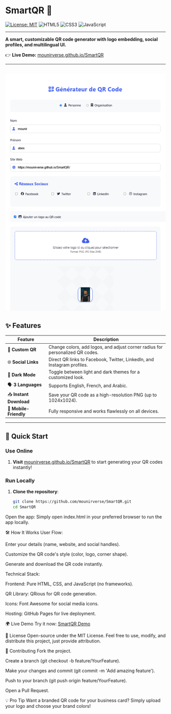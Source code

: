 # SmartQR 🚀

[![License: MIT](https://img.shields.io/badge/License-MIT-blue.svg)](https://opensource.org/licenses/MIT)
![HTML5](https://img.shields.io/badge/HTML5-E34F26?style=flat&logo=html5&logoColor=white)
![CSS3](https://img.shields.io/badge/CSS3-1572B6?style=flat&logo=css3&logoColor=white)
![JavaScript](https://img.shields.io/badge/JavaScript-F7DF1E?style=flat&logo=javascript&logoColor=black)

---

**A smart, customizable QR code generator with logo embedding, social profiles, and multilingual UI.**

👉 **Live Demo:** [mounirverse.github.io/SmartQR](https://mounirverse.github.io/SmartQR/)

---

![SmartQR Interface](assets/screenshot.png) 
---

## ✨ Features

| Feature                | Description                                                                 |
|------------------------|-----------------------------------------------------------------------------|
| 🎨 **Custom QR**        | Change colors, add logos, and adjust corner radius for personalized QR codes. |
| 🌐 **Social Links**     | Direct QR links to Facebook, Twitter, LinkedIn, and Instagram profiles.      |
| 🌙 **Dark Mode**        | Toggle between light and dark themes for a customized look.                   |
| 🗣 **3 Languages**      | Supports English, French, and Arabic.                                       |
| 📥 **Instant Download** | Save your QR code as a high-resolution PNG (up to 1024x1024).                |
| 📱 **Mobile-Friendly**  | Fully responsive and works flawlessly on all devices.                        |

---

## 🚀 Quick Start

### Use Online

1. **Visit** [mounirverse.github.io/SmartQR](https://mounirverse.github.io/SmartQR/) to start generating your QR codes instantly!

### Run Locally

1. **Clone the repository**:
   ```bash
   git clone https://github.com/mounirverse/SmartQR.git
   cd SmartQR
Open the app: Simply open index.html in your preferred browser to run the app locally.

🛠️ How It Works
User Flow:

Enter your details (name, website, and social handles).

Customize the QR code's style (color, logo, corner shape).

Generate and download the QR code instantly.

Technical Stack:

Frontend: Pure HTML, CSS, and JavaScript (no frameworks).

QR Library: QRious for QR code generation.

Icons: Font Awesome for social media icons.

Hosting: GitHub Pages for live deployment.




🌍 Live Demo
Try it now: [SmartQR Demo](https://mounirverse.github.io/SmartQR/)

📜 License
Open-source under the MIT License. Feel free to use, modify, and distribute this project, just provide attribution.

🤝 Contributing
Fork the project.

Create a branch (git checkout -b feature/YourFeature).

Make your changes and commit (git commit -m 'Add amazing feature').

Push to your branch (git push origin feature/YourFeature).

Open a Pull Request.

💡 Pro Tip
Want a branded QR code for your business card? Simply upload your logo and choose your brand colors!

